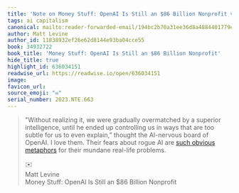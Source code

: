 ```yaml
---
title: 'Note on Money Stuff: OpenAI Is Still an $86 Billion Nonprofit via Matt Levine'
tags: ai capitalism
canonical: mailto:reader-forwarded-email/194bc2b70a31ee36d8a4884401779ed2
author: Matt Levine
author_id: 11838932ef26e62d8144e93ba04cce55
book: 34932722
book_title: 'Money Stuff: OpenAI Is Still an $86 Billion Nonprofit'
hide_title: true
highlight_id: 636034151
readwise_url: https://readwise.io/open/636034151
image:
favicon_url:
source_emoji: "✉️"
serial_number: 2023.NTE.663
---
```

> "Without realizing it, we were gradually overmatched by a superior intelligence, until he ended up controlling us in ways that are too subtle for us to even explain,” thought the AI-nervous board of OpenAI. I love them. Their fears about rogue AI are [such obvious metaphors](https://link.mail.bloombergbusiness.com/click/33498739.418129/aHR0cHM6Ly93d3cuYmxvb21iZXJnLmNvbS9vcGluaW9uL2FydGljbGVzLzIwMjMtMTEtMjAvd2hvLWNvbnRyb2xzLW9wZW5haT9jbXBpZD1CQkQxMTI3MjNfTU9ORVlTVFVGRiZ1dG1fbWVkaXVtPWVtYWlsJnV0bV9zb3VyY2U9bmV3c2xldHRlciZ1dG1fdGVybT0yMzExMjcmdXRtX2NhbXBhaWduPW1vbmV5c3R1ZmY/63b6506f00dc2a96fe05ce2cC0965c1c1) for their mundane real-life problems.
> <div class="quoteback-footer"><div class="quoteback-avatar"><span class="mini-emoji"> ✉️</span></div><div class="quoteback-metadata"><div class="metadata-inner"><span style="display:none">FROM:</span><div aria-label="Matt Levine" class="quoteback-author"> Matt Levine</div><div aria-label="Money Stuff: OpenAI Is Still an $86 Billion Nonprofit" class="quoteback-title"> Money Stuff: OpenAI Is Still an $86 Billion Nonprofit</div></div></div></div>